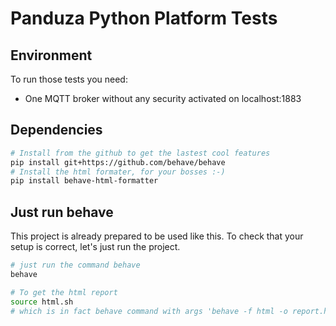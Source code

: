 # Panduza Python Platform Tests

## Environment

To run those tests you need:

- One MQTT broker without any security activated on localhost:1883


## Dependencies

```bash
# Install from the github to get the lastest cool features
pip install git+https://github.com/behave/behave
# Install the html formater, for your bosses :-)
pip install behave-html-formatter
```

## Just run behave

This project is already prepared to be used like this. To check that your setup is correct, let's just run the project.

```bash
# just run the command behave
behave

# To get the html report
source html.sh
# which is in fact behave command with args 'behave -f html -o report.html'
```

